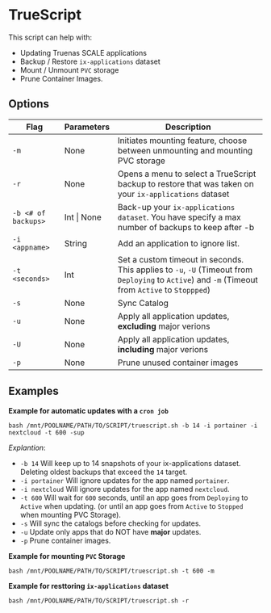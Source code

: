 # TrueScript

This script can help with:

- Updating Truenas SCALE applications
- Backup / Restore `ix-applications` dataset
- Mount / Unmount `PVC` storage
- Prune Container Images.

## Options

| Flag                | Parameters  | Description                                                                                                                                       |
| ------------------- | ----------- | ------------------------------------------------------------------------------------------------------------------------------------------------- |
| `-m`                | None        | Initiates mounting feature, choose between unmounting and mounting PVC storage                                                                       |
| `-r`                | None        | Opens a menu to select a TrueScript backup to restore that was taken on your `ix-applications` dataset                                            |
| `-b <# of backups>` | Int \| None | Back-up your `ix-applications dataset`. You have specify a max number of backups to keep after -b                                                 |
| `-i <appname>`      | String      | Add an application to ignore list.                                                                                                                |
| `-t <seconds>`      | Int         | Set a custom timeout in seconds. This applies to `-u`, `-U` (Timeout from `Deploying` to `Active`) and `-m` (Timeout from `Active` to `Stoppped`) |
| `-s`                | None        | Sync Catalog                                                                                                                                      |
| `-u`                | None        | Apply all application updates, **excluding** major verions                                                                                           |
| `-U`                | None        | Apply all application updates, **including** major verions                                                                                        |
| `-p`                | None        | Prune unused container images                                                                                                                        |

## Examples

**Example for automatic updates with a `cron job`**
```
bash /mnt/POOLNAME/PATH/TO/SCRIPT/truescript.sh -b 14 -i portainer -i nextcloud -t 600 -sup
```

*Explantion*:
- `-b 14` Will keep up to 14 snapshots of your ix-applications dataset. Deleting oldest backups that exceed the `14` target.
- `-i portainer` Will ignore updates for the app named `portainer`.
- `-i nextcloud` Will ignore updates for the app named `nextcloud`.
- `-t 600` Will wait for `600` seconds, until an app goes from `Deploying` to `Active` when updating. (or until an app goes from `Active` to `Stopped` when mounting PVC Storage).
- `-s` Will sync the catalogs before checking for updates.
- `-u` Update only apps that do NOT have **major** updates.
- `-p` Prune container images.

**Example for mounting `PVC` Storage**

```
bash /mnt/POOLNAME/PATH/TO/SCRIPT/truescript.sh -t 600 -m
```

**Example for resttoring `ix-applications` dataset**
```
bash /mnt/POOLNAME/PATH/TO/SCRIPT/truescript.sh -r
```
